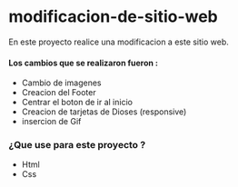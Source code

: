 # <h1>modificacion-de-sitio-web</h1>

En este proyecto realice una modificacion a este sitio web. 

<h4>Los cambios que se realizaron fueron :</h4>
<ul>
  <li> Cambio de imagenes</li>
  <li> Creacion del Footer</li>
  <li> Centrar el boton de ir al inicio</li>
  <li> Creacion de tarjetas de Dioses (responsive)</li>
  <li> insercion de Gif</li>
</ul>

<h3> ¿Que use para este proyecto ?</h3>
<ul>
  <li>Html</li>
  <li>Css</li>
</ul>
